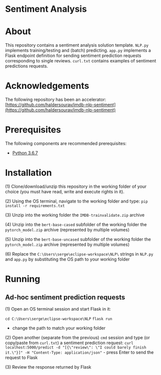 # Sentiment Analysis
# About

This repository contains a sentiment analysis solution template. `NLP.py` implements training/testing and (batch) predicting. `app.py` implements a Flask endpoint definition for sending sentiment prediction requests corresponding to single reviews. `curl.txt` contains examples of sentiment predictions requests.

# Acknowledgements

The following repository has been an accelerator: [https://github.com/haldersourav/imdb-nlp-sentiment](https://github.com/haldersourav/imdb-nlp-sentiment)

# Prerequisites

The following components are recommended prerequisites:

- [Python 3.6.7](https://www.python.org/downloads/release/python-367/)

# Installation

(1) Clone/download/unzip this repository in the working folder of your choice (you must have read, write and execute rights in it).

(2) Using the OS terminal, navigate to the working folder and type: `pip install -r requirements.txt`

(3) Unzip into the working folder the `IMDB-trainvalidate.zip` archive

(4) Unzip into the `bert-base-cased` subfolder of the working folder the `pytorch_model.zip` archive (represented by multiple volumes)

(5) Unzip into the `bert-base-uncased` subfolder of the working folder the `pytorch_model.zip` archive (represented by multiple volumes)

(6) Replace the `C:\Users\serge\eclipse-workspace\NLP\` strings in `NLP.py` and `app.py` by substituting the OS path to your working folder

# Running
## Ad-hoc sentiment prediction requests

(1) Open an OS terminal session and start Flask in it:

 `cd C:\Users\serge\eclipse-workspace\NLP`
 `flask run`
 
 - change the path to match your working folder

(2) Open another (separate from the previous) `cmd` session and type (or copy/paste from `curl.txt`) a sentiment prediction request: `curl localhost:5000/predict -d "[{\"review\": \"I could barely finish it.\"}]" -H "Content-Type: application/json"` - press Enter to send the request to Flask

(3) Review the response returned by Flask